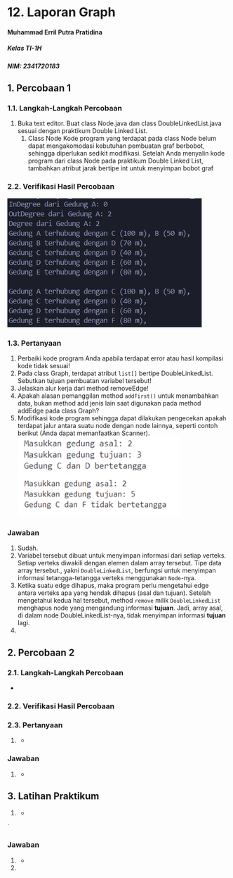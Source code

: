# 12. Laporan Graph

#### Muhammad Erril Putra Pratidina
##### Kelas TI-1H
##### NIM: 2341720183

## 1. Percobaan 1
### 1.1. Langkah-Langkah Percobaan
1. Buka text editor. Buat class Node.java dan class DoubleLinkedList.java sesuai dengan praktikum Double Linked List. 
	1. Class Node Kode program yang terdapat pada class Node belum dapat mengakomodasi kebutuhan pembuatan graf berbobot, sehingga diperlukan sedikit modifikasi. Setelah Anda menyalin kode program dari class Node pada praktikum Double Linked List, tambahkan atribut jarak bertipe int untuk menyimpan bobot graf
### 2.2. Verifikasi Hasil Percobaan
![](Pasted%20image%2020240603135350.png)

### 1.3. Pertanyaan
1. Perbaiki kode program Anda apabila terdapat error atau hasil kompilasi kode tidak sesuai! 
2. Pada class Graph, terdapat atribut `list[]` bertipe DoubleLinkedList. Sebutkan tujuan pembuatan variabel tersebut! 
3. Jelaskan alur kerja dari method removeEdge! 
4. Apakah alasan pemanggilan method `addFirst()` untuk menambahkan data, bukan method add jenis lain saat digunakan pada method addEdge pada class Graph? 
5. Modifikasi kode program sehingga dapat dilakukan pengecekan apakah terdapat jalur antara suatu node dengan node lainnya, seperti contoh berikut (Anda dapat memanfaatkan Scanner). ![](Pasted%20image%2020240603135931.png)

### Jawaban
1. Sudah.
2. Variabel tersebut dibuat untuk menyimpan informasi dari setiap verteks. Setiap verteks diwakili dengan elemen dalam array tersebut. Tipe data array tersebut., yakni `DoubleLinkedList`, berfungsi untuk menyimpan informasi tetangga-tetangga verteks menggunakan `Node`-nya.
3. Ketika suatu edge dihapus, maka program perlu mengetahui edge antara verteks apa yang hendak dihapus (asal dan tujuan). Setelah mengetahui kedua hal tersebut, method `remove` milik `DoubleLinkedList` menghapus node yang mengandung informasi **tujuan**. Jadi, array asal, di dalam node DoubleLinkedList-nya, tidak menyimpan informasi **tujuan** lagi. 
4. 

## 2. Percobaan 2
### 2.1. Langkah-Langkah Percobaan
-

### 2.2. Verifikasi Hasil Percobaan


### 2.3. Pertanyaan
1. -

### Jawaban
1. -

## 3. Latihan Praktikum
1. -
`
### Jawaban
1. -
2. 